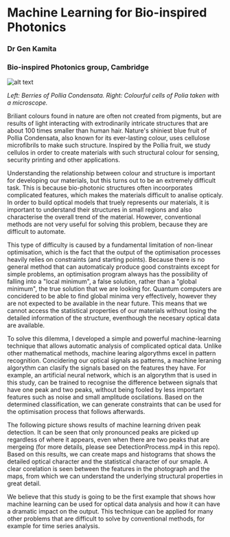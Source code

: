 Machine Learning for Bio-inspired Photonics
==================================
### Dr Gen Kamita
### Bio-inspired Photonics group, Cambridge

![alt text](https://dl.dropboxusercontent.com/u/3543207/polliaFruit.png "Fruit of Pollia Condensata")

*Left: Berries of Pollia Condensata. Right: Colourful cells of Polia taken with a microscope.*

Briliant colours found in nature are often not created from pigments, but are results of light interacting with extrodinarily intricate structures that are about 100 times smaller than human hair. Nature's shiniest blue fruit of Pollia Condensata, also known for its ever-lasting colour, uses cellulose microfibrils to make such structure. Inspired by the Pollia fruit, we study cellulos in order to create materials with such structural colour for sensing, security printing and other applications.

Understanding the relationship between colour and structure is important for developing our materials, but this turns out to be an extremely difficult task. This is because bio-photonic structures often incoorporates complicated features, which makes the materials difficult to analise opticaly. In order to build optical models that truely represents our materials, it is important to understand their structures in small regions and also characterise the overall trend of the material. However, conventional methods are not very useful for solving this problem, because they are difficult to automate. 

This type of difficulty is caused by a fundamental limitation of non-linear optimisation, which is the fact that the output of the optimisation processes heavily relies on constraints (and starting points). Because there is no general method that can automaticaly produce good constraints except for simple problems, an optimisation program always has the possibility of falling into a "local minimum", a false solution, rather than a "global minimum", the true solution that we are looking for. Quantum computers are concidered to be able to find global minima very effectively, however they are not expected to be available in the near future. This means that we cannot access the statistical properties of our materials without losing the detailed information of the structure, eventhough the necesary optical data are available. 

To solve this dilemma, I developed a simple and powerful machine-learning technique that allows automatic analysis of complicated optical data. Unlike other mathematical methods, machine learing algorythms excel in pattern recognition. Concidering our optical signals as patterns, a machine leraning algorythm can clasify the signals based on the features they have. For example, an artificial neural network, which is an algorythm that is used in this study, can be trained to recognise the difference between signals that have one peak and two peaks, without being fooled by less important features such as noise and small amplitude oscilations. Based on the determined classification, we can generate constraints that can be used for the optimisation process that follows afterwards.

The following picture shows results of machine learning driven peak detection. It can be seen that only pronounced peaks are picked up regardless of where it appears, even when there are two peaks that are mergeing (for more details, please see DetectionProcess.mp4 in this repo). Based on this results, we can create maps and histograms that shows the detailed optical character and the statistical character of our smaple. A clear corelation is seen between the features in the photograph and the maps, from which we can understand the underlying structural properties in great detail.

We believe that this study is going to be the first example that shows how machine learning can be used for optical data analysis and how it can have a dramatic impact on the output. This technique can be applied for many other problems that are difficult to solve by conventional methods, for example for time series analysis.
